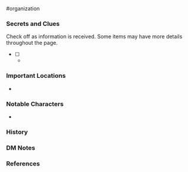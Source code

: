  #organization 



### Secrets and Clues
Check off as information is received. Some items may have more details throughout the page.

 - [ ] -

### Important Locations

* 

### Notable Characters

* 

### History



### DM Notes



### References

